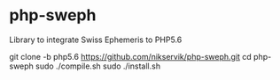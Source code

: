 # php-sweph
Library to integrate Swiss Ephemeris to PHP5.6

git clone -b php5.6 https://github.com/nikservik/php-sweph.git
cd php-sweph
sudo ./compile.sh
sudo ./install.sh